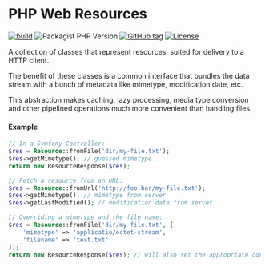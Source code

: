 # PHP Web Resources

[![build](https://github.com/timostamm/web-resource/workflows/CI/badge.svg)](https://github.com/timostamm/web-resource/actions?query=workflow:"CI")
![Packagist PHP Version](https://img.shields.io/packagist/dependency-v/timostamm/web-resource/php)
[![GitHub tag](https://img.shields.io/github/tag/timostamm/web-resource?include_prereleases=&sort=semver&color=blue)](https://github.com/timostamm/web-resource/releases/)
[![License](https://img.shields.io/badge/License-MIT-blue)](#license)

A collection of classes that represent resources, suited for delivery to a HTTP client. 

The benefit of these classes is a common interface that bundles the data stream with a bunch of metadata like mimetype, modification date, etc. 

This abstraction makes caching, lazy processing, media type conversion and other pipelined operations much more convenient than handling files. 



#### Example

```PHP
// In a Symfony Controller:
$res = Resource::fromFile('dir/my-file.txt');
$res->getMimetype(); // guessed mimetype
return new ResourceResponse($res); 

// Fetch a resource from an URL:
$res = Resource::fromUrl('http://foo.bar/my-file.txt');
$res->getMimetype(); // mimetype from server
$res->getLastModified(); // modification date from server

// Overriding a mimetype and the file name:
$res = Resource::fromFile('dir/my-file.txt', [
	'mimetype' => 'applicatio/octet-stream', 
	'filename' => 'text.txt'
]);
return new ResourceResponse($res); // will also set the appropriate content-disposition header

```
